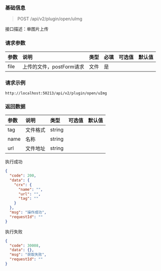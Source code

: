 ### 基础信息

> POST /api/v2/plugin/open/uImg

接口描述：单图片上传

### 请求参数

| 参数 | 说明 | 类型 | 必填 | 可选值 | 默认值 |
| :--- | :--- | :-- | :--- | :---- | :----- |
| file | 上传的文件，postForm请求 | 文件 | 是 | | |

### 请求示例

```
http://localhost:50213/api/v2/plugin/open/uImg
```

### 返回数据

| 参数 | 说明 | 类型 | 可选值 | 默认值 |
| :--- | :-- | :--- | :----- | :---- |
| tag | 文件格式 | string | | |
| name | 名称 | string | | |
| url | 文件地址 | string | | |


执行成功

```json
{
  "code": 200,
  "data": {
    "crx": {
      "name": "",
      "url": "",
      "tag": ""
    }
  },
  "msg": "操作成功",
  "requestId": ""
}
```

执行失败

```json
{
  "code": 30008,
  "data": {},
  "msg": "获取失败",
  "requestId": ""
}
```

